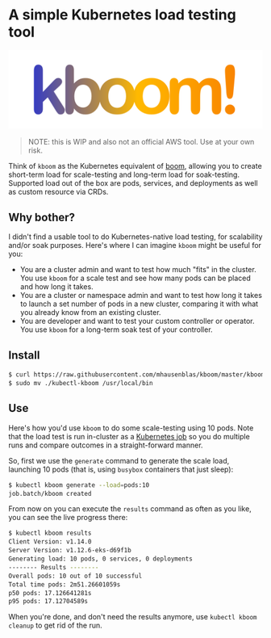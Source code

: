 # A simple Kubernetes load testing tool

![kboom logo](img/kboom-logo.png)


> NOTE: this is WIP and also not an official AWS tool. Use at your own risk.

Think of `kboom` as the Kubernetes equivalent of [boom](https://github.com/tarekziade/boom), allowing you to create short-term load for scale-testing and long-term load for soak-testing. Supported load out of the box are pods, services, and deployments as well as custom resource via CRDs.

## Why bother?

I didn't find a usable tool to do Kubernetes-native load testing, for scalability and/or soak purposes. Here's where I can imagine `kboom` might be useful for you:

- You are a cluster admin and want to test how much "fits" in the cluster. You use `kboom` for a scale test and see how many pods can be placed and how long it takes.
- You are a cluster or namespace admin and want to test how long it takes to launch a set number of pods in a new cluster, comparing it with what you already know from an existing cluster.
- You are developer and want to test your custom controller or operator. You use `kboom` for a long-term soak test of your controller.

## Install

```bash
$ curl https://raw.githubusercontent.com/mhausenblas/kboom/master/kboom -o kubectl-kboom
$ sudo mv ./kubectl-kboom /usr/local/bin
```

## Use

Here's how you'd use `kboom` to do some scale-testing using 10 pods. Note that the load test is run in-cluster as a [Kubernetes job](https://kubernetes.io/docs/concepts/workloads/controllers/jobs-run-to-completion/) so you do multiple runs and compare outcomes in a straight-forward manner.

So, first we use the `generate` command to generate the scale load, launching 10 pods (that is, using `busybox` containers that just sleep):

```bash
$ kubectl kboom generate --load=pods:10
job.batch/kboom created
```

From now on you can execute the `results` command as often as you like, you can see the live progress there:


```bash
$ kubectl kboom results
Client Version: v1.14.0
Server Version: v1.12.6-eks-d69f1b
Generating load: 10 pods, 0 services, 0 deployments
-------- Results --------
Overall pods: 10 out of 10 successful
Total time pods: 2m51.26601059s
p50 pods: 17.126641281s
p95 pods: 17.12704589s
```

When you're done, and don't need the results anymore, use `kubectl kboom cleanup` to get rid of the run.